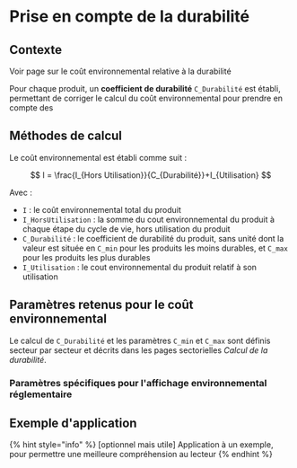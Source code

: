 # Prise en compte de la durabilité

## Contexte

Voir page sur le coût environnemental relative à la durabilité&#x20;

Pour chaque produit, un **coefficient de durabilité** `C_Durabilité` est établi, permettant de corriger le calcul du coût environnemental pour prendre en compte des&#x20;

## Méthodes de calcul

Le coût environnemental est établi comme suit :&#x20;

$$
I = \frac{I_{Hors Utilisation}}{C_{Durabilité}}+I_{Utilisation}
$$

Avec :&#x20;

* `I` : le coût environnemental total du produit
* `I_HorsUtilisation` : la somme du cout environnemental du produit à chaque étape du cycle de vie, hors utilisation du produit
* `C_Durabilité` : le coefficient de durabilité du produit, sans unité dont la valeur est située en `C_min` pour les produits les moins durables, et `C_max`  pour les produits les plus durables
* `I_Utilisation` : le cout environnemental du produit relatif à son utilisation

## Paramètres retenus pour le coût environnemental

Le calcul de `C_Durabilité` et les paramètres `C_min`  et `C_max`  sont définis secteur par secteur et décrits dans les pages sectorielles _Calcul de la durabilité_.

### Paramètres spécifiques pour l'affichage environnemental réglementaire

## Exemple d'application

{% hint style="info" %}
\[optionnel mais utile] Application à un exemple, pour permettre une meilleure compréhension au lecteur
{% endhint %}

